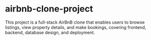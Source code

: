 # airbnb-clone-project
This project is a full-stack AirBnB clone that enables users to browse listings, view property details, and make bookings, covering frontend, backend, database design, and deployment.
